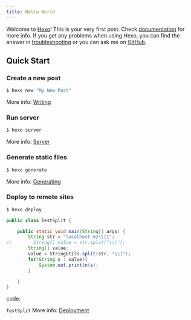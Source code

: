 ```yaml
---
title: Hello World
---
```

Welcome to [Hexo](https://hexo.io/)! This is your very first post. Check [documentation](https://hexo.io/docs/) for more info. If you get any problems when using Hexo, you can find the answer in [troubleshooting](https://hexo.io/docs/troubleshooting.html) or you can ask me on [GitHub](https://github.com/hexojs/hexo/issues).

## Quick Start

### Create a new post

``` bash
$ hexo new "My New Post"
```

More info: [Writing](https://hexo.io/docs/writing.html)

### Run server

``` bash
$ hexo server
```

More info: [Server](https://hexo.io/docs/server.html)

### Generate static files

``` bash
$ hexo generate
```

More info: [Generating](https://hexo.io/docs/generating.html)

### Deploy to remote sites

``` bash
$ hexo deploy
```

```java
public class TestSplit {

    public static void main(String[] args) {
        String str = "localhost-mz\\|1";
//        String[] value = str.split("\\|");
        String[] value;
        value = StringUtils.split(str, "\\|");
        for(String s : value){
            System.out.println(s);
        }

    }
}
```
code:

`TestSplit`
More info: [Deployment](https://hexo.io/docs/deployment.html)
